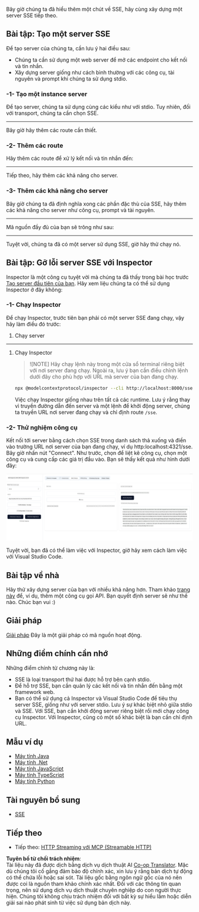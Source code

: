 <!--
CO_OP_TRANSLATOR_METADATA:
{
  "original_hash": "1681ca3633aeb49ee03766abdbb94a93",
  "translation_date": "2025-06-17T22:20:43+00:00",
  "source_file": "03-GettingStarted/05-sse-server/README.md",
  "language_code": "vi"
}
-->
Bây giờ chúng ta đã hiểu thêm một chút về SSE, hãy cùng xây dựng một server SSE tiếp theo.

## Bài tập: Tạo một server SSE

Để tạo server của chúng ta, cần lưu ý hai điều sau:

- Chúng ta cần sử dụng một web server để mở các endpoint cho kết nối và tin nhắn.
- Xây dựng server giống như cách bình thường với các công cụ, tài nguyên và prompt khi chúng ta sử dụng stdio.

### -1- Tạo một instance server

Để tạo server, chúng ta sử dụng cùng các kiểu như với stdio. Tuy nhiên, đối với transport, chúng ta cần chọn SSE.

---

Bây giờ hãy thêm các route cần thiết.

### -2- Thêm các route

Hãy thêm các route để xử lý kết nối và tin nhắn đến:

---

Tiếp theo, hãy thêm các khả năng cho server.

### -3- Thêm các khả năng cho server

Bây giờ chúng ta đã định nghĩa xong các phần đặc thù của SSE, hãy thêm các khả năng cho server như công cụ, prompt và tài nguyên.

---

Mã nguồn đầy đủ của bạn sẽ trông như sau:

---

Tuyệt vời, chúng ta đã có một server sử dụng SSE, giờ hãy thử chạy nó.

## Bài tập: Gỡ lỗi server SSE với Inspector

Inspector là một công cụ tuyệt vời mà chúng ta đã thấy trong bài học trước [Tạo server đầu tiên của bạn](/03-GettingStarted/01-first-server/README.md). Hãy xem liệu chúng ta có thể sử dụng Inspector ở đây không:

### -1- Chạy Inspector

Để chạy Inspector, trước tiên bạn phải có một server SSE đang chạy, vậy hãy làm điều đó trước:

1. Chạy server

---

1. Chạy Inspector

    > ![NOTE]
    > Hãy chạy lệnh này trong một cửa sổ terminal riêng biệt với nơi server đang chạy. Ngoài ra, lưu ý bạn cần điều chỉnh lệnh dưới đây cho phù hợp với URL mà server của bạn đang chạy.

    ```sh
    npx @modelcontextprotocol/inspector --cli http://localhost:8000/sse --method tools/list
    ```

    Việc chạy Inspector giống nhau trên tất cả các runtime. Lưu ý rằng thay vì truyền đường dẫn đến server và một lệnh để khởi động server, chúng ta truyền URL nơi server đang chạy và chỉ định route `/sse`.

### -2- Thử nghiệm công cụ

Kết nối tới server bằng cách chọn SSE trong danh sách thả xuống và điền vào trường URL nơi server của bạn đang chạy, ví dụ http:localhost:4321/sse. Bây giờ nhấn nút "Connect". Như trước, chọn để liệt kê công cụ, chọn một công cụ và cung cấp các giá trị đầu vào. Bạn sẽ thấy kết quả như hình dưới đây:

![Server SSE đang chạy trong inspector](../../../../translated_images/sse-inspector.d86628cc597b8fae807a31d3d6837842f5f9ee1bcc6101013fa0c709c96029ad.vi.png)

Tuyệt vời, bạn đã có thể làm việc với Inspector, giờ hãy xem cách làm việc với Visual Studio Code.

## Bài tập về nhà

Hãy thử xây dựng server của bạn với nhiều khả năng hơn. Tham khảo [trang này](https://api.chucknorris.io/) để, ví dụ, thêm một công cụ gọi API. Bạn quyết định server sẽ như thế nào. Chúc bạn vui :)

## Giải pháp

[Giải pháp](./solution/README.md) Đây là một giải pháp có mã nguồn hoạt động.

## Những điểm chính cần nhớ

Những điểm chính từ chương này là:

- SSE là loại transport thứ hai được hỗ trợ bên cạnh stdio.
- Để hỗ trợ SSE, bạn cần quản lý các kết nối và tin nhắn đến bằng một framework web.
- Bạn có thể sử dụng cả Inspector và Visual Studio Code để tiêu thụ server SSE, giống như với server stdio. Lưu ý sự khác biệt nhỏ giữa stdio và SSE. Với SSE, bạn cần khởi động server riêng biệt rồi mới chạy công cụ Inspector. Với Inspector, cũng có một số khác biệt là bạn cần chỉ định URL.

## Mẫu ví dụ

- [Máy tính Java](../samples/java/calculator/README.md)
- [Máy tính .Net](../../../../03-GettingStarted/samples/csharp)
- [Máy tính JavaScript](../samples/javascript/README.md)
- [Máy tính TypeScript](../samples/typescript/README.md)
- [Máy tính Python](../../../../03-GettingStarted/samples/python)

## Tài nguyên bổ sung

- [SSE](https://developer.mozilla.org/en-US/docs/Web/API/Server-sent_events)

## Tiếp theo

- Tiếp theo: [HTTP Streaming với MCP (Streamable HTTP)](/03-GettingStarted/06-http-streaming/README.md)

**Tuyên bố từ chối trách nhiệm**:  
Tài liệu này đã được dịch bằng dịch vụ dịch thuật AI [Co-op Translator](https://github.com/Azure/co-op-translator). Mặc dù chúng tôi cố gắng đảm bảo độ chính xác, xin lưu ý rằng bản dịch tự động có thể chứa lỗi hoặc sai sót. Tài liệu gốc bằng ngôn ngữ gốc của nó nên được coi là nguồn tham khảo chính xác nhất. Đối với các thông tin quan trọng, nên sử dụng dịch vụ dịch thuật chuyên nghiệp do con người thực hiện. Chúng tôi không chịu trách nhiệm đối với bất kỳ sự hiểu lầm hoặc diễn giải sai nào phát sinh từ việc sử dụng bản dịch này.
